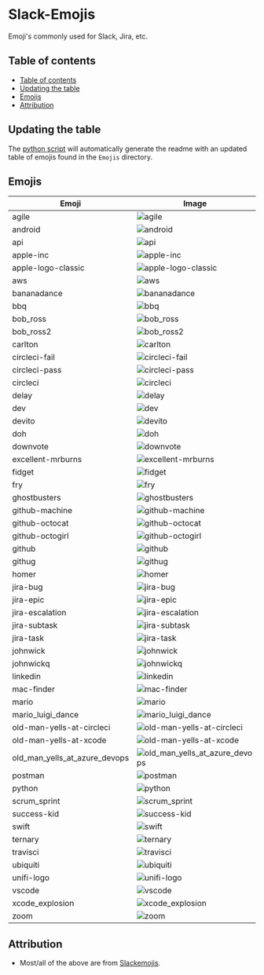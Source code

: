 # Slack-Emojis

Emoji's commonly used for Slack, Jira, etc.

## Table of contents

<!-- TOC depthFrom:1 depthTo:6 withLinks:1 updateOnSave:1 orderedList:0 -->

- [Table of contents](#table-of-contents)
- [Updating the table](#updating-the-table)
- [Emojis](#emojis)
- [Attribution](#attribution)

<!-- /TOC -->

## Updating the table

The [python script](./scripts/update_emojis.py) will automatically generate
the readme with an updated table of emojis found in the `Emojis` directory.

## Emojis

| Emoji              | Image                               |
| ------------------ | ----------------------------------- |
| agile | ![agile](./Emojis/agile.png) |
| android | ![android](./Emojis/android.png) |
| api | ![api](./Emojis/api.png) |
| apple-inc | ![apple-inc](./Emojis/apple-inc.png) |
| apple-logo-classic | ![apple-logo-classic](./Emojis/apple-logo-classic.png) |
| aws | ![aws](./Emojis/aws.png) |
| bananadance | ![bananadance](./Emojis/bananadance.gif) |
| bbq | ![bbq](./Emojis/bbq.png) |
| bob_ross | ![bob_ross](./Emojis/bob_ross.png) |
| bob_ross2 | ![bob_ross2](./Emojis/bob_ross2.png) |
| carlton | ![carlton](./Emojis/carlton.gif) |
| circleci-fail | ![circleci-fail](./Emojis/circleci-fail.png) |
| circleci-pass | ![circleci-pass](./Emojis/circleci-pass.png) |
| circleci | ![circleci](./Emojis/circleci.png) |
| delay | ![delay](./Emojis/delay.png) |
| dev | ![dev](./Emojis/dev.png) |
| devito | ![devito](./Emojis/devito.png) |
| doh | ![doh](./Emojis/doh.png) |
| downvote | ![downvote](./Emojis/downvote.png) |
| excellent-mrburns | ![excellent-mrburns](./Emojis/excellent-mrburns.gif) |
| fidget | ![fidget](./Emojis/fidget.gif) |
| fry | ![fry](./Emojis/fry.png) |
| ghostbusters | ![ghostbusters](./Emojis/ghostbusters.png) |
| github-machine | ![github-machine](./Emojis/github-machine.png) |
| github-octocat | ![github-octocat](./Emojis/github-octocat.png) |
| github-octogirl | ![github-octogirl](./Emojis/github-octogirl.png) |
| github | ![github](./Emojis/github.png) |
| githug | ![githug](./Emojis/githug.png) |
| homer | ![homer](./Emojis/homer.gif) |
| jira-bug | ![jira-bug](./Emojis/jira-bug.png) |
| jira-epic | ![jira-epic](./Emojis/jira-epic.png) |
| jira-escalation | ![jira-escalation](./Emojis/jira-escalation.png) |
| jira-subtask | ![jira-subtask](./Emojis/jira-subtask.png) |
| jira-task | ![jira-task](./Emojis/jira-task.png) |
| johnwick | ![johnwick](./Emojis/johnwick.jpg) |
| johnwickq | ![johnwickq](./Emojis/johnwickq.png) |
| linkedin | ![linkedin](./Emojis/linkedin.png) |
| mac-finder | ![mac-finder](./Emojis/mac-finder.gif) |
| mario | ![mario](./Emojis/mario.png) |
| mario_luigi_dance | ![mario_luigi_dance](./Emojis/mario_luigi_dance.gif) |
| old-man-yells-at-circleci | ![old-man-yells-at-circleci](./Emojis/old-man-yells-at-circleci.png) |
| old-man-yells-at-xcode | ![old-man-yells-at-xcode](./Emojis/old-man-yells-at-xcode.png) |
| old_man_yells_at_azure_devops | ![old_man_yells_at_azure_devops](./Emojis/old_man_yells_at_azure_devops.png) |
| postman | ![postman](./Emojis/postman.png) |
| python | ![python](./Emojis/python.png) |
| scrum_sprint | ![scrum_sprint](./Emojis/scrum_sprint.png) |
| success-kid | ![success-kid](./Emojis/success-kid.png) |
| swift | ![swift](./Emojis/swift.png) |
| ternary | ![ternary](./Emojis/ternary.png) |
| travisci | ![travisci](./Emojis/travisci.png) |
| ubiquiti | ![ubiquiti](./Emojis/ubiquiti.jpg) |
| unifi-logo | ![unifi-logo](./Emojis/unifi-logo.png) |
| vscode | ![vscode](./Emojis/vscode.png) |
| xcode_explosion | ![xcode_explosion](./Emojis/xcode_explosion.gif) |
| zoom | ![zoom](./Emojis/zoom.png) |

## Attribution

- Most/all of the above are from [Slackemojis](https://slackmojis.com).
